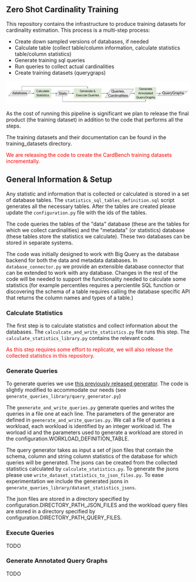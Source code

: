 ## Zero Shot Cardinality Training

This repository contains the infrastructure to produce training datasets for
cardinality estimation. This process is a multi-step process:

* Create down sampled versions of databases, if needed
* Calculate table (collect table/column information, calculate statistics table/column statistics)
* Generate training sql queries
* Run queries to collect actual cardinalities
* Create training datasets (querygraps)

![CardBench](training_datasets/figures/cardbench.png)


As the cost of running this pipeline is significant we plan to release the final
product (the training dataset) in addition to the code that performs all the steps.

The training datasets and their documentation can be found in the training_datasets directory.

<span style="color:red">
We are releasing the code to create the CardBench training datasets incrementally.
</span>


## General Information & Setup

Any statistic and information that is collected or calculated is stored in a set of database tables. The ``statistics_sql_tables_definition.sql`` script generates all the necessary tables. After the tables are created 
please update the ``configuration.py`` file with the ids of the tables. 

The code queries the tables of the "data" database (these are the tables for which we collect cardinalities) and the "metadata" (or statistics) database (these tables store the statistics we calculate). These two databases can be stored in separate systems.

The code was initially designed to work with Big Query as the database backend for both the data and metadata databases. In ``database_connector.py`` we provide an extensible database connector that can be extended to work with 
any database. Changes in the rest of the code will be needed to support the functionality needed to calculate some statistics (for example percentiles requires a percientile SQL function or discovering the schema of a table requires calling the database specific API that returns the column names and types of a table.)

### Calculate Statistics

The first step is to calculate statistics and collect information about the databases. 
The ``calculcate_and_write_statistics.py`` file runs this step. The ``calculate_statistics_library.py`` contains the relevant code.


<span style="color:red">
As this step requires some effort to replicate, we will also release the collected statistics in this repository.
</span>

### Generate Queries
To generate queries we use [this previously released generator](https://github.com/DataManagementLab/zero-shot-cost-estimation/tree/main). The code is slightly modified to accommodate our needs (see ``generate_queries_library/query_generator.py``)

The ``geenerate_and_write_queries.py`` generate queries and writes the queries in a file one at each line. The parameters of the generator are defined in ``geenerate_and_write_queries.py``. We call a file of queries a workload, each workload is identified by an integer workload id. The worload id and the parameters used to generate a workload are stored in the configuration.WORKLOAD_DEFINITION_TABLE.

The query generator takes as input a set of json files that contain the schema, column and string column statistics of the database for which queries will be generated. The jsons can be created from the collected statistics calculated by ``calculate_statistics.py``. To generate the jsons please use ``write_dataset_statistics_to_json_files.py``. To ease experimentation we include the generated jsons in ``generate_queries_library/dataset_statistics_jsons``.

The json files are stored in a directory specified by configuration.DIRECTORY_PATH_JSON_FILES and the workload query files are stored in a directory specified by configuration.DIRECTORY_PATH_QUERY_FILES.

### Execute Queries
TODO

### Generate Annotated Query Graphs
TODO

